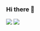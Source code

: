 ### Hi there 👋


![](https://github-profile-summary-cards.vercel.app/api/cards/profile-details?username=djm030&theme=nord_dark)
<a href="https://opgc.me/#/users/djm030" target="_blank"><img src="https://api.opgc.me/githubs/users/djm030/tag/?theme=basic" /></a>


<!--
**djm030/djm030** is a ✨ _special_ ✨ repository because its `README.md` (this file) appears on your GitHub profile.

Here are some ideas to get you started:
![](https://github-profile-summary-cards.vercel.app/api/cards/profile-details?username=djm030&theme=nord_dark)

- 🔭 I’m currently working on ...
- 🌱 I’m currently learning ...
- 👯 I’m looking to collaborate on ...
- 🤔 I’m looking for help with ...
- 💬 Ask me about ...
- 📫 How to reach me: ...
- 😄 Pronouns: ...
- ⚡ Fun fact: ...
-->
